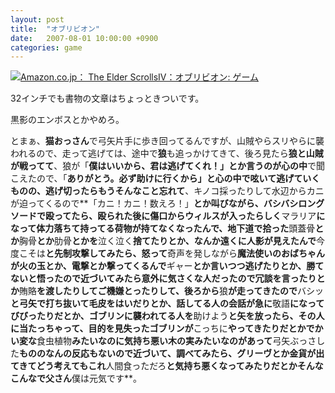 ```yaml
---
layout: post
title:  "オブリビオン"
date:   2007-08-01 10:00:00 +0900
categories: game
---
```


[![Amazon.co.jp： The Elder ScrollsIV：オブリビオン: ゲーム](http://ecx.images-amazon.com/images/I/51XwBRE8%2BPL._SY150_.jpg)](http://www.amazon.co.jp/dp/B000N5F1B0/)

32インチでも書物の文章はちょっときついです。

黒影のエンボスとかやめろ。

とまぁ、**猫おっさん**で弓矢片手に歩き回ってるんですが、山賊やらスリやらに襲われるので、走って逃げては、途中で**狼**も追っかけてきて、後ろ見たら**狼と山賊が戦ってて**、狼が「**僕はいいから、君は逃げてくれ！」**とか言うのが**心の中**で聞こえたので、「**ありがとう。必ず助けに行くから」**と心の中で呟いて逃げていくものの、逃げ切ったらもうそんなこと**忘れて**、キノコ採ったりして水辺からカニが迫ってくるので**「カニ！カニ！数えろ！」**とか叫びながら、バシバシロングソードで殴ってたら、殴られた後に傷口からウィルスが入ったらしく**マラリア**になって体力落ちて持ってる荷物が持てなくなったんで、地下道で拾った**頭蓋骨**とか**胸骨**とか**肋骨**とかを**泣く泣く**捨てたりとか、なんか遠くに人影が見えたんで**今度こそは**と先制攻撃してみたら、怒って**奇声を発しながら**魔法使いのおばちゃんが火の玉とか、電撃とか撃ってくるんで**ギャー**とか言いつつ逃げたりとか、勝てないと悟ったので近づいてみたら意外に気さくな人だったので冗談を言ったりとか**賄賂**を渡したりしてご機嫌とったりして、後ろから**狼**が走ってきたので**バシッ**と弓矢で打ち抜いて毛皮をはいだりとか、話してる人の会話が急に**敬語**になってびびったりだとか、ゴブリンに襲われてる人を**助けよう**と矢を放ったら、**その人に当たっちゃって**、目的を見失ったゴブリンが**こっちに**やってきたりだとかでかい変な**食虫植物**みたいなのに気持ち悪い木の実みたいなのがあって**弓矢ぶっさした**もののなんの反応もないので近づいて、調べてみたら、グリーヴとか金貨が出てきてどう考えてもこれ**人間食っただろ**と気持ち悪くなってみたりだとかそんなこんなで父さん**僕は元気です**。
